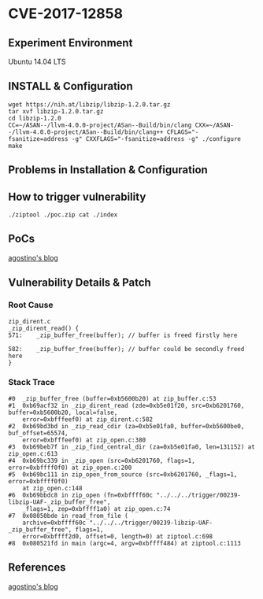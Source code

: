 # CVE-2017-12858

## Experiment Environment
Ubuntu 14.04 LTS

## INSTALL & Configuration
```
wget https://nih.at/libzip/libzip-1.2.0.tar.gz
tar xvf libzip-1.2.0.tar.gz
cd libzip-1.2.0
CC=~/ASAN--/llvm-4.0.0-project/ASan--Build/bin/clang CXX=~/ASAN--/llvm-4.0.0-project/ASan--Build/bin/clang++ CFLAGS="-fsanitize=address -g" CXXFLAGS="-fsanitize=address -g" ./configure
make
```

## Problems in Installation & Configuration

## How to trigger vulnerability
```
./ziptool ./poc.zip cat ./index
```

## PoCs
[agostino's blog](https://github.com/asarubbo/poc/blob/master/00239-libzip-UAF-_zip_buffer_free)

## Vulnerability Details & Patch

### Root Cause
```
zip_dirent.c
_zip_dirent_read() {
571:	_zip_buffer_free(buffer); // buffer is freed firstly here

582: 	_zip_buffer_free(buffer); // buffer could be secondly freed here
}
```

### Stack Trace
```
#0  _zip_buffer_free (buffer=0xb5600b20) at zip_buffer.c:53
#1  0xb69acf32 in _zip_dirent_read (zde=0xb5e01f20, src=0xb6201760, buffer=0xb5600b20, local=false,
    error=0xbfffeef0) at zip_dirent.c:582
#2  0xb69bd3bd in _zip_read_cdir (za=0xb5e01fa0, buffer=0xb5600be0, buf_offset=65574,
    error=0xbfffeef0) at zip_open.c:380
#3  0xb69beb7f in _zip_find_central_dir (za=0xb5e01fa0, len=131152) at zip_open.c:613
#4  0xb69bc339 in _zip_open (src=0xb6201760, flags=1, error=0xbffff0f0) at zip_open.c:200
#5  0xb69bc111 in zip_open_from_source (src=0xb6201760, _flags=1, error=0xbffff0f0)
    at zip_open.c:148
#6  0xb69bbdc8 in zip_open (fn=0xbffff60c "../../../trigger/00239-libzip-UAF-_zip_buffer_free",
    _flags=1, zep=0xbffff1a0) at zip_open.c:74
#7  0x08050bde in read_from_file (
    archive=0xbffff60c "../../../trigger/00239-libzip-UAF-_zip_buffer_free", flags=1,
    error=0xbffff2d0, offset=0, length=0) at ziptool.c:698
#8  0x080521fd in main (argc=4, argv=0xbffff484) at ziptool.c:1113
```

## References
[agostino's blog](https://blogs.gentoo.org/ago/2017/09/01/libzip-use-after-free-in-_zip_buffer_free-zip_buffer-c/)
